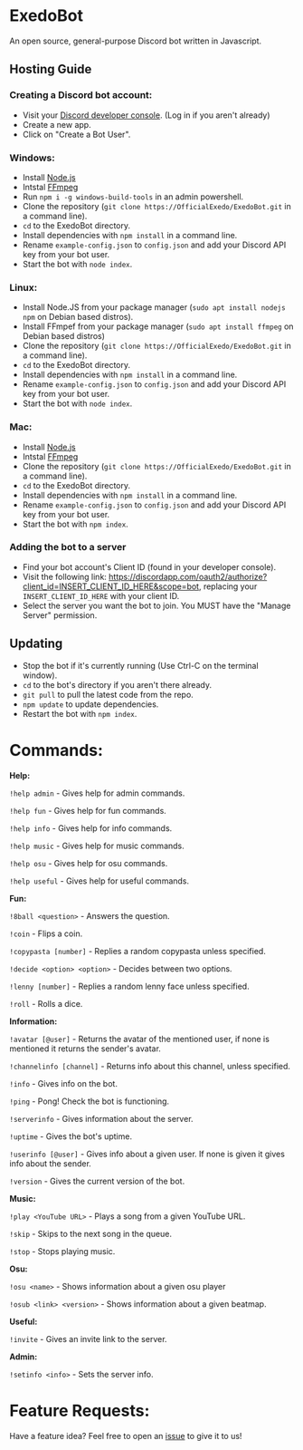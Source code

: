# ExedoBot
An open source, general-purpose Discord bot written in Javascript.

## Hosting Guide
### Creating a Discord bot account:
- Visit your [Discord developer console](https://discordapp.com/developers/applications/me). (Log in if you aren't already)
- Create a new app.
- Click on "Create a Bot User".

### Windows:
- Install [Node.js](https://nodejs.org/en/)
- Intstal [FFmpeg](https://ffmpeg.org/download.html)
- Run `npm i -g windows-build-tools` in an admin powershell.
- Clone the repository (`git clone https://OfficialExedo/ExedoBot.git` in a command line).
- `cd` to the ExedoBot directory.
- Install dependencies with `npm install` in a command line.
- Rename `example-config.json` to `config.json` and add your Discord API key from your bot user.
- Start the bot with `node index`.

### Linux:
-  Install Node.JS from your package manager (`sudo apt install nodejs npm` on Debian based distros).
- Install FFmpef from your package manager (`sudo apt install ffmpeg` on Debian based distros)
- Clone the repository (`git clone https://OfficialExedo/ExedoBot.git` in a command line).
- `cd` to the ExedoBot directory.
- Install dependencies with `npm install` in a command line.
- Rename `example-config.json` to `config.json` and add your Discord API key from your bot user.
- Start the bot with `node index`.

### Mac:
- Install [Node.js](https://nodejs.org/en/)
- Intstal [FFmpeg](https://ffmpeg.org/download.html)
- Clone the repository (`git clone https://OfficialExedo/ExedoBot.git` in a command line).
- `cd` to the ExedoBot directory.
- Install dependencies with `npm install` in a command line.
- Rename `example-config.json` to `config.json` and add your Discord API key from your bot user.
- Start the bot with `npm index`.

### Adding the bot to a server
- Find your bot account's Client ID (found in your developer console).
- Visit the following link:  https://discordapp.com/oauth2/authorize?client_id=INSERT_CLIENT_ID_HERE&scope=bot, replacing your `INSERT_CLIENT_ID_HERE` with your client ID.
 - Select the server you want the bot to join. You MUST have the "Manage Server" permission.
 
 ## Updating
 - Stop the bot if it's currently running (Use Ctrl-C on the terminal window).
 - `cd` to the bot's directory if you aren't there already.
 - `git pull` to pull the latest code from the repo.
 - `npm update` to update dependencies.
 - Restart the bot with `npm index`.
 
 # Commands:
 **Help:**
 
 `!help admin` - Gives help for admin commands.

 `!help fun` - Gives help for fun commands.

 `!help info` - Gives help for info commands.

 `!help music` - Gives help for music commands.

 `!help osu` - Gives help for osu commands.

 `!help useful` - Gives help for useful commands.

 **Fun:**

`!8ball <question>` - Answers the question.

`!coin` - Flips a coin.

`!copypasta [number]` - Replies a random copypasta unless specified.

`!decide <option> <option>` - Decides between two options.
 
`!lenny [number]` - Replies a random lenny face unless specified.

`!roll` - Rolls a dice.
 
**Information:**

`!avatar [@user]` - Returns the avatar of the mentioned user, if none is mentioned it returns the sender's avatar.

`!channelinfo [channel]` - Returns info about this channel, unless specified.

`!info` - Gives info on the bot.

`!ping` - Pong! Check the bot is functioning.

`!serverinfo` - Gives information about the server.

`!uptime` - Gives the bot's uptime.

`!userinfo [@user]` - Gives info about a given user. If none is given it gives info about the sender.

`!version` - Gives the current version of the bot.

**Music:**

`!play <YouTube URL>` - Plays a song from a given YouTube URL.

`!skip` - Skips to the next song in the queue.

`!stop` - Stops playing music.

**Osu:**

`!osu <name>` - Shows information about a given osu player

`!osub <link> <version>` - Shows information about a given beatmap.

**Useful:**

`!invite` - Gives an invite link to the server.

**Admin:**

`!setinfo <info>` - Sets the server info.


# Feature Requests:
Have a feature idea? Feel free to open an [issue](https://github.com/OfficialExedo/ExedoBot/issues) to give it to us!


